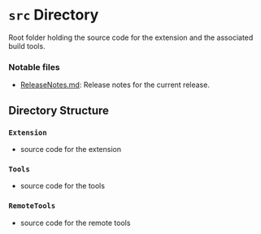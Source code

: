 # `src` Directory
Root folder holding the source code for the extension and the associated build tools.

### Notable files
- [ReleaseNotes.md](ReleaseNotes.md): Release notes for the current release.

## Directory Structure
### `Extension`
- source code for the extension

### `Tools`
- source code for the tools

### `RemoteTools`
- source code for the remote tools
